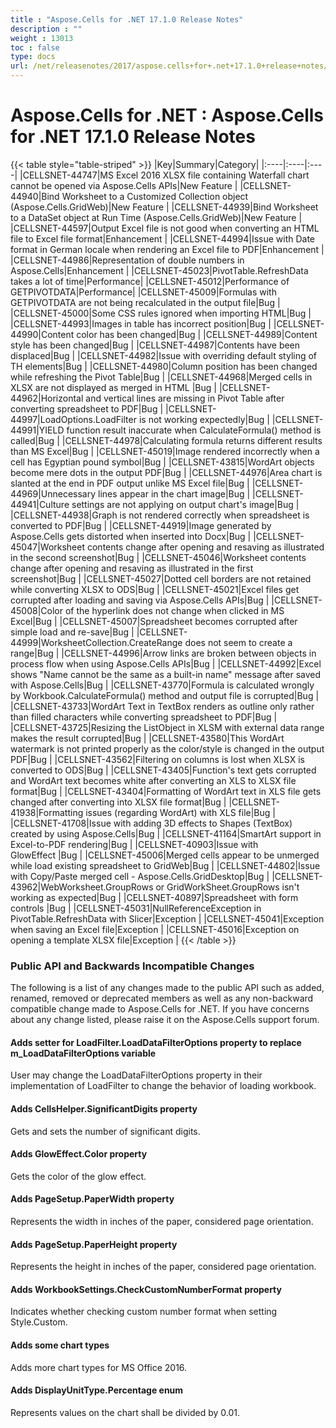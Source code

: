 ```yaml
---
title : "Aspose.Cells for .NET 17.1.0 Release Notes" 
description : "" 
weight : 13013 
toc : false
type: docs
url: /net/releasenotes/2017/aspose.cells+for+.net+17.1.0+release+notes/
---
```


# Aspose.Cells for .NET : Aspose.Cells for .NET 17.1.0 Release Notes


{{< table style="table-striped" >}}
|Key|Summary|Category|
|:----|:----|:----|
|CELLSNET-44747|MS Excel 2016 XLSX file containing Waterfall chart cannot be opened via Aspose.Cells APIs|New Feature |
|CELLSNET-44940|Bind Worksheet to a Customized Collection object (Aspose.Cells.GridWeb)|New Feature |
|CELLSNET-44939|Bind Worksheet to a DataSet object at Run Time (Aspose.Cells.GridWeb)|New Feature |
|CELLSNET-44597|Output Excel file is not good when converting an HTML file to Excel file format|Enhancement |
|CELLSNET-44994|Issue with Date format in German locale when rendering an Excel file to PDF|Enhancement |
|CELLSNET-44986|Representation of double numbers in Aspose.Cells|Enhancement |
|CELLSNET-45023|PivotTable.RefreshData takes a lot of time|Performance|
|CELLSNET-45012|Performance of GETPIVOTDATA|Performance|
|CELLSNET-45009|Formulas with GETPIVOTDATA are not being recalculated in the output file|Bug |
|CELLSNET-45000|Some CSS rules ignored when importing HTML|Bug |
|CELLSNET-44993|Images in table has incorrect position|Bug |
|CELLSNET-44990|Content color has been changed|Bug |
|CELLSNET-44989|Content style has been changed|Bug |
|CELLSNET-44987|Contents have been displaced|Bug |
|CELLSNET-44982|Issue with overriding default styling of TH elements|Bug |
|CELLSNET-44980|Column position has been changed while refreshing the Pivot Table|Bug |
|CELLSNET-44968|Merged cells in XLSX are not displayed as merged in HTML |Bug |
|CELLSNET-44962|Horizontal and vertical lines are missing in Pivot Table after converting spreadsheet to PDF|Bug |
|CELLSNET-44997|LoadOptions.LoadFilter is not working expectedly|Bug |
|CELLSNET-44991|YIELD function result inaccurate when CalculateFormula() method is called|Bug |
|CELLSNET-44978|Calculating formula returns different results than MS Excel|Bug |
|CELLSNET-45019|Image rendered incorrectly when a cell has Egyptian pound symbol|Bug |
|CELLSNET-43815|WordArt objects become mere dots in the output PDF|Bug |
|CELLSNET-44976|Area chart is slanted at the end in PDF output unlike MS Excel file|Bug |
|CELLSNET-44969|Unnecessary lines appear in the chart image|Bug |
|CELLSNET-44941|Culture settings are not applying on output chart's image|Bug |
|CELLSNET-44938|Graph is not rendered correctly when spreadsheet is converted to PDF|Bug |
|CELLSNET-44919|Image generated by Aspose.Cells gets distorted when inserted into Docx|Bug |
|CELLSNET-45047|Worksheet contents change after opening and resaving as illustrated in the second screenshot|Bug |
|CELLSNET-45046|Worksheet contents change after opening and resaving as illustrated in the first screenshot|Bug |
|CELLSNET-45027|Dotted cell borders are not retained while converting XLSX to ODS|Bug |
|CELLSNET-45021|Excel files get corrupted after loading and saving via Aspose.Cells APIs|Bug |
|CELLSNET-45008|Color of the hyperlink does not change when clicked in MS Excel|Bug |
|CELLSNET-45007|Spreadsheet becomes corrupted after simple load and re-save|Bug |
|CELLSNET-44999|WorksheetCollection.CreateRange does not seem to create a range|Bug |
|CELLSNET-44996|Arrow links are broken between objects in process flow when using Aspose.Cells APIs|Bug |
|CELLSNET-44992|Excel shows "Name cannot be the same as a built-in name" message after saved with Aspose.Cells|Bug |
|CELLSNET-43770|Formula is calculated wrongly by Workbook.CalculateFormula() method and output file is corrupted|Bug |
|CELLSNET-43733|WordArt Text in TextBox renders as outline only rather than filled characters while converting spreadsheet to PDF|Bug |
|CELLSNET-43725|Resizing the ListObject in XLSM with external data range makes the result corrupted|Bug |
|CELLSNET-43580|This WordArt watermark is not printed properly as the color/style is changed in the output PDF|Bug |
|CELLSNET-43562|Filtering on columns is lost when XLSX is converted to ODS|Bug |
|CELLSNET-43405|Function's text gets corrupted and WordArt text becomes white after converting an XLS to XLSX file format|Bug |
|CELLSNET-43404|Formatting of WordArt text in XLS file gets changed after converting into XLSX file format|Bug |
|CELLSNET-41938|Formatting issues (regarding WordArt) with XLS file|Bug |
|CELLSNET-41708|Issue with adding 3D effects to Shapes (TextBox) created by using Aspose.Cells|Bug |
|CELLSNET-41164|SmartArt support in Excel-to-PDF rendering|Bug |
|CELLSNET-40903|Issue with GlowEffect |Bug |
|CELLSNET-45006|Merged cells appear to be unmerged while load existing spreadsheet to GridWeb|Bug |
|CELLSNET-44802|Issue with Copy/Paste merged cell - Aspose.Cells.GridDesktop|Bug |
|CELLSNET-43962|WebWorksheet.GroupRows or GridWorkSheet.GroupRows isn't working as expected|Bug |
|CELLSNET-40897|Spreadsheet with form controls |Bug |
|CELLSNET-45031|NullReferenceException in PivotTable.RefreshData with Slicer|Exception |
|CELLSNET-45041|Exception when saving an Excel file|Exception |
|CELLSNET-45016|Exception on opening a template XLSX file|Exception |
{{< /table >}}

### Public API and Backwards Incompatible Changes

The following is a list of any changes made to the public API such as added, renamed, removed or deprecated members as well as any non-backward compatible change made to Aspose.Cells for .NET. If you have concerns about any change listed, please raise it on the Aspose.Cells support forum.

#### Adds setter for LoadFilter.LoadDataFilterOptions property to replace m\_LoadDataFilterOptions variable

User may change the LoadDataFilterOptions property in their implementation of LoadFilter to change the behavior of loading workbook.

#### Adds CellsHelper.SignificantDigits property

Gets and sets the number of significant digits.

#### Adds GlowEffect.Color property

Gets the color of the glow effect.

#### Adds PageSetup.PaperWidth property

Represents the width in inches of the paper, considered page orientation.

#### Adds PageSetup.PaperHeight property

Represents the height in inches of the paper, considered page orientation.

#### Adds WorkbookSettings.CheckCustomNumberFormat property

Indicates whether checking custom number format when setting Style.Custom.

#### Adds some chart types

Adds more chart types for MS Office 2016.

#### Adds DisplayUnitType.Percentage enum

Represents values on the chart shall be divided by 0.01.

